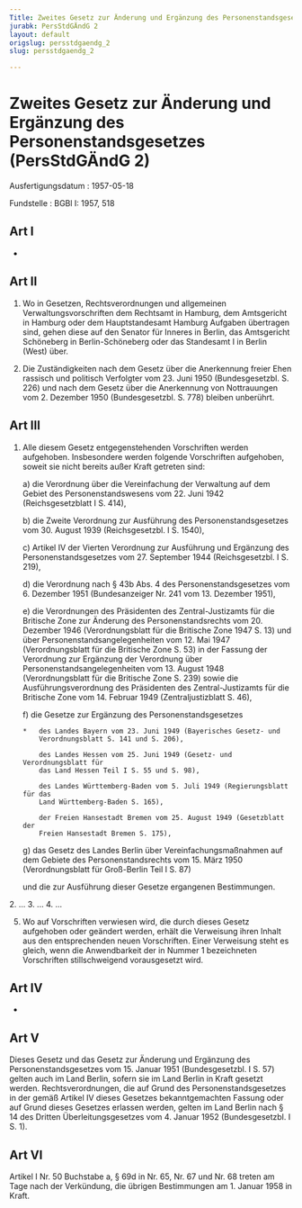 ```yaml
---
Title: Zweites Gesetz zur Änderung und Ergänzung des Personenstandsgesetzes
jurabk: PersStdGÄndG 2
layout: default
origslug: persstdgaendg_2
slug: persstdgaendg_2

---
```


# Zweites Gesetz zur Änderung und Ergänzung des Personenstandsgesetzes (PersStdGÄndG 2)

Ausfertigungsdatum
:   1957-05-18

Fundstelle
:   BGBl I: 1957, 518



## Art I

-


## Art II


1.  Wo in Gesetzen, Rechtsverordnungen und allgemeinen
    Verwaltungsvorschriften dem Rechtsamt in Hamburg, dem Amtsgericht in
    Hamburg oder dem Hauptstandesamt Hamburg Aufgaben übertragen sind,
    gehen diese auf den Senator für Inneres in Berlin, das Amtsgericht
    Schöneberg in Berlin-Schöneberg oder das Standesamt I in Berlin (West)
    über.


2.  Die Zuständigkeiten nach dem Gesetz über die Anerkennung freier Ehen
    rassisch und politisch Verfolgter vom 23. Juni 1950 (Bundesgesetzbl.
    S. 226) und nach dem Gesetz über die Anerkennung von Nottrauungen vom
    2\. Dezember 1950 (Bundesgesetzbl. S. 778) bleiben unberührt.





## Art III


1.  Alle diesem Gesetz entgegenstehenden Vorschriften werden aufgehoben.
    Insbesondere werden folgende Vorschriften aufgehoben, soweit sie nicht
    bereits außer Kraft getreten sind:

    a)  die Verordnung über die Vereinfachung der Verwaltung auf dem Gebiet
        des Personenstandswesens vom 22. Juni 1942 (Reichsgesetzblatt I S.
        414),


    b)  die Zweite Verordnung zur Ausführung des Personenstandsgesetzes vom
        30\. August 1939 (Reichsgesetzbl. I S. 1540),


    c)  Artikel IV der Vierten Verordnung zur Ausführung und Ergänzung des
        Personenstandsgesetzes vom 27. September 1944 (Reichsgesetzbl. I S.
        219),


    d)  die Verordnung nach § 43b Abs. 4 des Personenstandsgesetzes vom 6.
        Dezember 1951 (Bundesanzeiger Nr. 241 vom 13. Dezember 1951),


    e)  die Verordnungen des Präsidenten des Zentral-Justizamts für die
        Britische Zone zur Änderung des Personenstandsrechts vom 20. Dezember
        1946 (Verordnungsblatt für die Britische Zone 1947 S. 13) und über
        Personenstandsangelegenheiten vom 12. Mai 1947 (Verordnungsblatt für
        die Britische Zone S. 53) in der Fassung der Verordnung zur Ergänzung
        der Verordnung über Personenstandsangelegenheiten vom 13. August 1948
        (Verordnungsblatt für die Britische Zone S. 239) sowie die
        Ausführungsverordnung des Präsidenten des Zentral-Justizamts für die
        Britische Zone vom 14. Februar 1949 (Zentraljustizblatt S. 46),


    f)  die Gesetze zur Ergänzung des Personenstandsgesetzes

        *   des Landes Bayern vom 23. Juni 1949 (Bayerisches Gesetz- und
            Verordnungsblatt S. 141 und S. 206),

            des Landes Hessen vom 25. Juni 1949 (Gesetz- und Verordnungsblatt für
            das Land Hessen Teil I S. 55 und S. 98),

            des Landes Württemberg-Baden vom 5. Juli 1949 (Regierungsblatt für das
            Land Württemberg-Baden S. 165),

            der Freien Hansestadt Bremen vom 25. August 1949 (Gesetzblatt der
            Freien Hansestadt Bremen S. 175),





    g)  das Gesetz des Landes Berlin über Vereinfachungsmaßnahmen auf dem
        Gebiete des Personenstandsrechts vom 15. März 1950 (Verordnungsblatt
        für Groß-Berlin Teil I S. 87)




    und die zur Ausführung dieser Gesetze ergangenen Bestimmungen.



2\. ...
3\. ...
4\. ...

5.  Wo auf Vorschriften verwiesen wird, die durch dieses Gesetz aufgehoben
    oder geändert werden, erhält die Verweisung ihren Inhalt aus den
    entsprechenden neuen Vorschriften. Einer Verweisung steht es gleich,
    wenn die Anwendbarkeit der in Nummer 1 bezeichneten Vorschriften
    stillschweigend vorausgesetzt wird.





## Art IV

-


## Art V

Dieses Gesetz und das Gesetz zur Änderung und Ergänzung des
Personenstandsgesetzes vom 15. Januar 1951 (Bundesgesetzbl. I S. 57)
gelten auch im Land Berlin, sofern sie im Land Berlin in Kraft gesetzt
werden. Rechtsverordnungen, die auf Grund des Personenstandsgesetzes
in der gemäß Artikel IV dieses Gesetzes bekanntgemachten Fassung oder
auf Grund dieses Gesetzes erlassen werden, gelten im Land Berlin nach
§ 14 des Dritten Überleitungsgesetzes vom 4. Januar 1952
(Bundesgesetzbl. I S. 1).


## Art VI

Artikel I Nr. 50 Buchstabe a, § 69d in Nr. 65, Nr. 67 und Nr. 68
treten am Tage nach der Verkündung, die übrigen Bestimmungen am 1.
Januar 1958 in Kraft.

